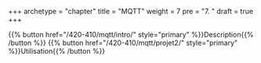 +++
archetype = "chapter"
title = "MQTT"
weight = 7
pre = "7. "
draft = true
+++

{{% button href="/420-410/mqtt/intro/" style="primary" %}}Description{{% /button %}}
{{% button href="/420-410/mqtt/projet2/" style="primary" %}}Utilisation{{% /button %}}
<!-- {{% button href="/420-410/mqtt/utilisation/" style="primary" %}}Projet2{{% /button %}} -->